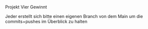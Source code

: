 Projekt Vier Gewinnt

Jeder erstellt sich bitte einen eigenen Branch von dem Main um die commits+pushes im Überblick zu halten
